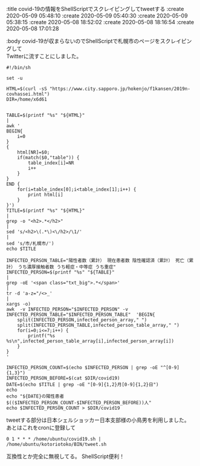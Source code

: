 :title covid-19の情報をShellScriptでスクレイピングしてtweetする
:create 2020-05-09 05:48:10
:create 2020-05-09 05:40:30
:create 2020-05-09 05:38:15
:create 2020-05-08 18:52:02
:create 2020-05-08 18:16:54
:create 2020-05-08 17:01:28

:body
covid-19が収まらないのでShellScriptで札幌市のページをスクレイピングして  
Twitterに流すことにしました。  

```
#!/bin/sh

set -u

HTML=$(curl -sS "https://www.city.sapporo.jp/hokenjo/f1kansen/2019n-covhassei.html")
DIR=/home/x6d61


TABLE=$(printf "%s" "${HTML}"                                                             |
awk '
BEGIN{
    i=0
}
{
    html[NR]=$0;
    if(match($0,"table")) {
        table_index[i]=NR
        i++
    }
}
END {
    for(i=table_index[0];i<table_index[1];i++) {
        print html[i]
    }
}')
TITLE=$(printf "%s" "${HTML}"                                                             |
grep -o "<h2>.*</h2>"                                                                     |
sed 's/<h2>\(.*\)<\/h2>/\1/'                                                              |
sed 's/市/札幌市/')
echo $TITLE

INFECTED_PERSON_TABLE="陽性者数（累計） 現在患者数 陰性確認済（累計） 死亡（累計） うち濃厚接触者数 うち軽症・中等症 うち重症"        
INFECTED_PERSON=$(printf "%s" "${TABLE}"                                                  |
grep -oE '<span class="txt_big">.*</span>'                                                |
tr -d 'a-z="/<>_'                                                                         |
xargs -o)
awk  -v INFECTED_PERSON="$INFECTED_PERSON" -v INFECTED_PERSON_TABLE="$INFECTED_PERSON_TABLE"  'BEGIN{
    split(INFECTED_PERSON,infected_person_array," ")
    split(INFECTED_PERSON_TABLE,infected_person_table_array," ")
    for(i=0;i<=7;i++) {
        printf("%s %s\n",infected_person_table_array[i],infected_person_array[i])
    }
}
'

INFECTED_PERSON_COUNT=$(echo $INFECTED_PERSON | grep -oE "^[0-9]{1,3}")
INFECTED_PERSON_BEFORE=$(cat $DIR/covid19)
DATE=$(echo $TITLE | grep -oE "[0-9]{1,2}月[0-9]{1,2}日")
echo
echo "${DATE}の陽性患者 $(($INFECTED_PERSON_COUNT-$INFECTED_PERSON_BEFORE))人"
echo $INFECTED_PERSON_COUNT > $DIR/covid19
```

tweetする部分は日本シェルショッカー日本支部様の小鳥男を利用しました。  
あとはこれをcronに登録して  

```
0 1 * * * /home/ubuntu/covid19.sh | /home/ubuntu/kotoriotoko/BIN/tweet.sh
```

互換性とか完全に無視してる。
ShellScript便利！

